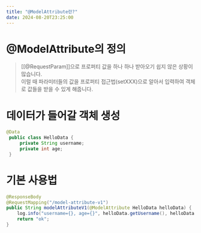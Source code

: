 ```yaml
---
title: "@ModelAttribute란?"
date: 2024-08-20T23:25:00
---
```


# @ModelAttribute의 정의

>[[@RequestParam]]으로 프로퍼티 값을 하나 하나 받아오기 쉽지 않은 상황이 많습니다.<br>이럴 때 파라미터들의 값을 프로퍼티 접근법(setXXX)으로 알아서 입력하여 객체로 값들을 받을 수 있게 해줍니다.

# 데이터가 들어갈 객체 생성
```java
@Data
 public class HelloData {
     private String username;
     private int age;
 }
```

# 기본 사용법
```java
@ResponseBody
@RequestMapping("/model-attribute-v1")
public String modelAttributeV1(@ModelAttribute HelloData helloData) {
    log.info("username={}, age={}", helloData.getUsername(), helloData.getAge());
    return "ok";
}
```